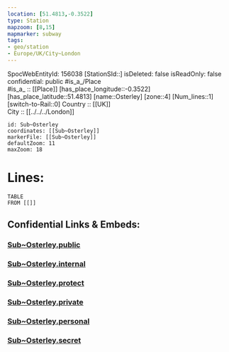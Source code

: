 ```yaml
---
location: [51.4813,-0.3522] 
type: Station 
mapzoom: [8,15] 
mapmarker: subway 
tags:
- geo/station
- Europe/UK/City~London
---
```

SpocWebEntityId: 156038
[StationSId::] 
isDeleted: false
isReadOnly: false
confidential: public
#is_a_/Place  
#is_a_ :: [[Place]] 
[has_place_longitude::-0.3522] 
[has_place_latitude::51.4813] 
[name::Osterley] 
[zone::4] 
[Num_lines::1] 
[switch-to-Rail::0] 
Country :: [[UK]]  
City :: [[../../../London]]  


```leaflet
id: Sub~Osterley
coordinates: [[Sub~Osterley]] 
markerFile: [[Sub~Osterley]] 
defaultZoom: 11 
maxZoom: 18
```


# Lines: 
```dataview
TABLE 
FROM [[]] 
```


## Confidential Links & Embeds: 

### [Sub~Osterley.public](/_public/\Earth\Continent\Europe\Europe~North\UK\England\Regions~England\London,Greater\cities~GreaterLondon\Underground\StationSub~Osterley.public.md) 

### [Sub~Osterley.internal](/_internal/\Earth\Continent\Europe\Europe~North\UK\England\Regions~England\London,Greater\cities~GreaterLondon\Underground\StationSub~Osterley.internal.md) 

### [Sub~Osterley.protect](/_protect/\Earth\Continent\Europe\Europe~North\UK\England\Regions~England\London,Greater\cities~GreaterLondon\Underground\StationSub~Osterley.protect.md) 

### [Sub~Osterley.private](/_private/\Earth\Continent\Europe\Europe~North\UK\England\Regions~England\London,Greater\cities~GreaterLondon\Underground\StationSub~Osterley.private.md) 

### [Sub~Osterley.personal](/_personal/\Earth\Continent\Europe\Europe~North\UK\England\Regions~England\London,Greater\cities~GreaterLondon\Underground\StationSub~Osterley.personal.md) 

### [Sub~Osterley.secret](/_secret/\Earth\Continent\Europe\Europe~North\UK\England\Regions~England\London,Greater\cities~GreaterLondon\Underground\StationSub~Osterley.secret.md)

